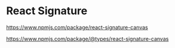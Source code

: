 # React Signature 

https://www.npmjs.com/package/react-signature-canvas

https://www.npmjs.com/package/@types/react-signature-canvas
